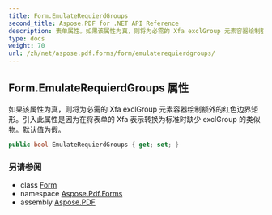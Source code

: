 ```yaml
---
title: Form.EmulateRequierdGroups
second_title: Aspose.PDF for .NET API Reference
description: 表单属性。如果该属性为真，则将为必需的 Xfa exclGroup 元素容器绘制额外的红色边界矩形。引入此属性是因为在将表单的 Xfa 表示转换为标准时缺少 exclGroup 的类似物。默认值为假。
type: docs
weight: 70
url: /zh/net/aspose.pdf.forms/form/emulaterequierdgroups/
---
```

## Form.EmulateRequierdGroups 属性

如果该属性为真，则将为必需的 Xfa exclGroup 元素容器绘制额外的红色边界矩形。引入此属性是因为在将表单的 Xfa 表示转换为标准时缺少 exclGroup 的类似物。默认值为假。

```csharp
public bool EmulateRequierdGroups { get; set; }
```

### 另请参阅

* class [Form](../)
* namespace [Aspose.Pdf.Forms](../../../aspose.pdf.forms/)
* assembly [Aspose.PDF](../../../)